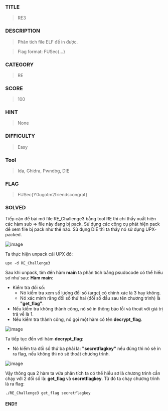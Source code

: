 
### TITLE
>RE3
### DESCRIPTION
> Phân tích file ELF để in được.


> Flag format: FUSec{...}

### CATEGORY
>RE
### SCORE
>100
### HINT
>None
### DIFFICULTY
>Easy

### Tool
> Ida, Ghidra, Pwndbg, DIE
### FLAG
>FUSec{Y0ugotm2friendscongrat}
### SOLVED
Tiếp cận đề bài mở file RE_Challenge3 bằng tool RE thì chỉ thấy xuất hiện các hàm sub => file này đang bị pack. Sử dụng các công cụ phát hiện pack để xem file bị pack như thế nào. Sử dụng DIE thì ta thấy nó sử dụng UPX-packed.

![image](https://github.com/user-attachments/assets/1d3104b9-28d7-41e8-a332-ccb218493345)

Ta thực hiện unpack cái UPX đó:
```
upx -d RE_Challenge3
```
Sau khi unpack, tìm đến hàm __main__ ta phân tích bằng psudocode có thể hiểu sơ như sau:
__Hàm main__:
- Kiểm tra đối số:
  - Nó kiểm tra xem số lượng đối số (argc) có chính xác là 3 hay không.
  - Nó xác minh rằng đối số thứ hai (đối số đầu sau tên chương trình)  là __"get_flag"__.
- Nếu kiểm tra không thành công, nó sẽ in thông báo lỗi và thoát với giá trị trả về là 1.
- Nếu kiểm tra thành công, nó gọi một hàm có tên __decrypt_flag__.

![image](https://github.com/user-attachments/assets/33cbdb95-d283-4774-a0df-9919da91b7c4)


Ta tiếp tục đến với hàm __decrypt_flag__:
- Nó kiểm tra đối số thứ ba phải là: __"secretflagkey"__ nếu đúng thì nó sẽ in ra flag, nếu không thì nó sẽ thoát chương trình.

![image](https://github.com/user-attachments/assets/16d2faca-f5ed-4825-ab90-9798918e54a5)

Vậy thông qua 2 hàm ta vừa phân tích ta có thể hiểu sơ là chương trình cần chạy với 2 đối số là: __get_flag__ và __secretflagkey__. Từ đó ta chạy chương trình là ra flag:
```
./RE_Challenge3 get_flag secretflagkey
```
#### END!!
